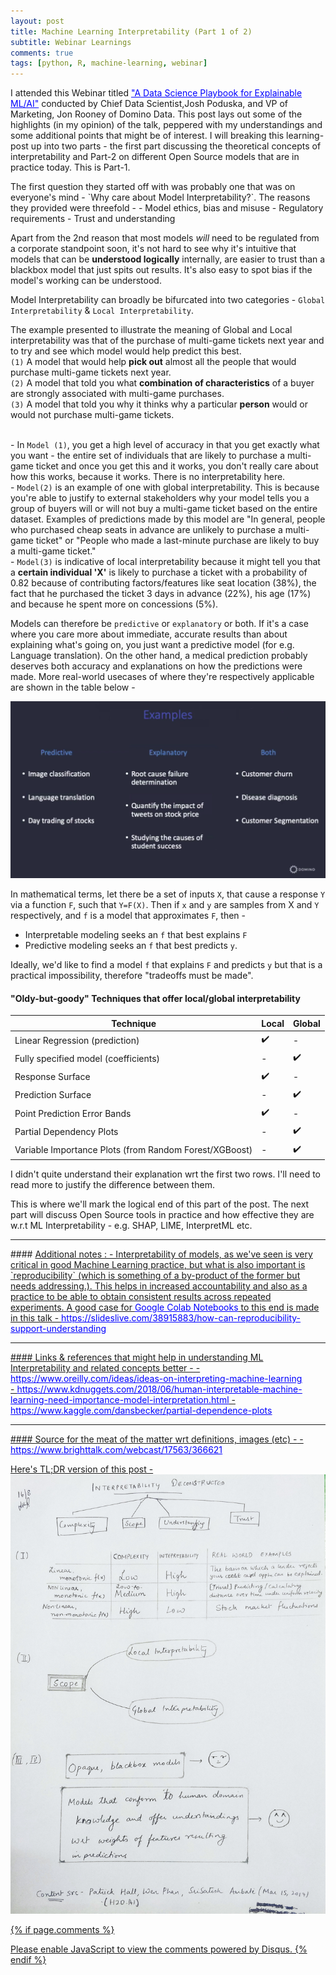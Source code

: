 ```yaml
---
layout: post
title: Machine Learning Interpretability (Part 1 of 2)
subtitle: Webinar Learnings
comments: true
tags: [python, R, machine-learning, webinar]
---
```


I attended this Webinar titled <a href="https://www.brighttalk.com/webcast/17563/366621" style="color:blue">"A Data Science Playbook for Explainable ML/AI"</a> conducted by Chief Data Scientist,Josh Poduska, and VP of Marketing, Jon Rooney of Domino Data. This post lays out some of the highlights (in my opinion) of the talk, peppered with my understandings and some additional points that might be of interest. I will breaking this learning-post up into two parts - the first part discussing the theoretical concepts of interpretability and Part-2 on different Open Source models that are in practice today. This is Part-1.

<p/>The first question they started off with was probably one that was on everyone's mind - `Why care about Model Interpretability?`.
The reasons they provided were threefold -
- Model ethics, bias and misuse
- Regulatory requirements
- Trust and understanding

Apart from the 2nd reason that most models *will* need to be regulated from a corporate standpoint soon, it's not hard to see why it's intuitive that models that can be **understood logically** internally, are easier to trust than a blackbox model that just spits out results. It's also easy to spot bias if the model's working can be understood.

Model Interpretability can broadly be bifurcated into two categories -  `Global Interpretability` & `Local Interpretability`.

The example presented to illustrate the meaning of Global and Local interpretability was that of the purchase of multi-game tickets next year and to try and see which model would help predict this best. 
<br>`(1)` A model that would help **pick out** almost all the people that would purchase multi-game tickets next year. 
<br>`(2)` A model that told you what **combination of characteristics** of a buyer are strongly associated with multi-game purchases.
<br>`(3)` A model that told you why it thinks why a particular **person** would or would not purchase multi-game tickets.

<br>- In `Model (1)`, you get a high level of accuracy in that you get exactly what you want - the entire set of individuals that are likely to purchase a multi-game ticket and once you get this and it works, you don't really care about how this works, because it works. There is no interpretability here.
<br>- `Model(2)` is an example of one with global interpretability. This is because you're able to justify to external stakeholders why your model tells you a group of buyers will or will not buy a multi-game ticket based on the entire dataset. Examples of predictions made by this model are "In general, people who purchased cheap seats in advance are unlikely to purchase a multi-game ticket" or "People who made a last-minute purchase are likely to buy a multi-game ticket."
<br>- `Model(3)` is indicative of local interpretability because it might tell you that a **certain individual 'X'** is likely to purchase a ticket with a probability of 0.82 because of contributing factors/features like seat location (38%), the fact that he purchased the ticket 3 days in advance (22%), his age (17%) and because he spent more on concessions (5%).

Models can therefore be `predictive` or `explanatory` or both. If it's a case where you care more about immediate, accurate results than about explaining what's going on, you just want a predictive model (for e.g. Language translation). On the other hand, a medical prediction probably deserves both accuracy and explanations on how the predictions were made. More real-world usecases of where they're respectively applicable are shown in the table below -

![Domino1](../img/tech/domino/domino-1-pred-expln.png)


In mathematical terms, let there be a set of inputs `X`, that cause a response `Y` via a function `F`, such that `Y=F(X)`.
Then if `x` and `y` are samples from X and `Y` respectively, and `f` is a model that approximates `F`, then - 
- Interpretable modeling seeks an `f` that best explains `F` 
- Predictive modeling seeks an `f` that best predicts `y`.

Ideally, we'd like to find a model `f` that explains `F` and predicts `y` but that is a practical impossibility, therefore "tradeoffs must be made".

#### "Oldy-but-goody" Techniques that offer local/global interpretability

| Technique  | Local  | Global   |
|---|---|---|
|Linear Regression (prediction)| :heavy_check_mark: | -  |
|  Fully specified model (coefficients) | -  | :heavy_check_mark:  |
| Response Surface  | :heavy_check_mark:  | - |
| Prediction Surface  | - | :heavy_check_mark:  |
| Point Prediction Error Bands  |:heavy_check_mark: | - |
| Partial Dependency Plots  |- | :heavy_check_mark:  |
| Variable Importance Plots (from Random Forest/XGBoost)  |- | :heavy_check_mark:  |

I didn't quite understand their explanation wrt the first two rows. I'll need to read more to justify the difference between them.

This is where we'll mark the logical end of this part of the post. The next part will discuss Open Source tools in practice and how effective they are w.r.t ML Interpretability - e.g. SHAP, LIME, InterpretML etc.

<hr/>
#### <u>Additional notes :
- Interpretability of models, as we've seen is very critical in good Machine Learning practice, but what is also important is `reproducibility` (which is something of a by-product of the former but needs addressing.). This helps in increased accountability and also as a practice to be able to obtain consistent results across repeated experiments. A good case for <a href="https://colab.research.google.com/" style="color:blue">Google Colab Notebooks</a> to this end is made in this talk -  <a href="https://slideslive.com/38915883/how-can-reproducibility-support-understanding" style="color:blue">https://slideslive.com/38915883/how-can-reproducibility-support-understanding</a>


<hr/>
#### <u> Links & references that might help in understanding ML Interpretability and related concepts better -</u>
- <a href="https://www.oreilly.com/ideas/ideas-on-interpreting-machine-learning" style="color:blue">https://www.oreilly.com/ideas/ideas-on-interpreting-machine-learning</a><br>
- <a href="https://www.kdnuggets.com/2018/06/human-interpretable-machine-learning-need-importance-model-interpretation.html" style="color:blue">https://www.kdnuggets.com/2018/06/human-interpretable-machine-learning-need-importance-model-interpretation.html</a>
- <a href="https://www.kaggle.com/dansbecker/partial-dependence-plots" style="color:blue">https://www.kaggle.com/dansbecker/partial-dependence-plots</a>

<hr/>
#### <u> Source for the meat of the matter wrt definitions, images (etc) -</u>
- <a href="https://www.brighttalk.com/webcast/17563/366621" style="color:blue">https://www.brighttalk.com/webcast/17563/366621</a>

Here's TL;DR version of this post -
![Domino1](../img/tech/domino/domino-2-interpretability-decon.jpg)


{% if page.comments %}
<div id="disqus_thread"></div>
<script>

/**
*  RECOMMENDED CONFIGURATION VARIABLES: EDIT AND UNCOMMENT THE SECTION BELOW TO INSERT DYNAMIC VALUES FROM YOUR PLATFORM OR CMS.
*  LEARN WHY DEFINING THESE VARIABLES IS IMPORTANT: https://disqus.com/admin/universalcode/#configuration-variables*/
/*
var disqus_config = function () {
this.page.url = abhiramr.github.io/2019-08-16-ML-Interpretability;  // Replace PAGE_URL with your page's canonical URL variable
this.page.identifier = 2019-08-16-ML-Interpretability; // Replace PAGE_IDENTIFIER with your page's unique identifier variable
};
*/
(function() { // DON'T EDIT BELOW THIS LINE
var d = document, s = d.createElement('script');
s.src = 'https://abhiramr.disqus.com/embed.js';
s.setAttribute('data-timestamp', +new Date());
(d.head || d.body).appendChild(s);
})();
</script>
<noscript>Please enable JavaScript to view the <a href="https://disqus.com/?ref_noscript">comments powered by Disqus.</a></noscript>
{% endif %}